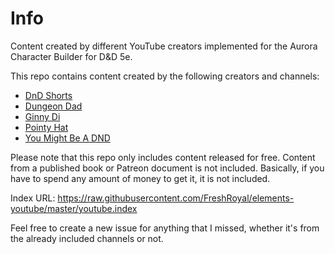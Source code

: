 # Info
Content created by different YouTube creators implemented for the Aurora Character Builder for D&amp;D 5e.

This repo contains content created by the following creators and channels:

* [DnD Shorts](https://www.youtube.com/@DnDShorts)
* [Dungeon Dad](https://www.youtube.com/@DungeonDad)
* [Ginny Di]([https://www.youtube.com/@GinnyDi)
* [Pointy Hat](https://www.youtube.com/@pointyhatstudios)
* [You Might Be A DND](https://www.youtube.com/@youmightbeadnd)

Please note that this repo only includes content released for free. Content from a published book or Patreon document is not included. Basically, if you have to spend any amount of money to get it, it is not included.

Index URL: https://raw.githubusercontent.com/FreshRoyal/elements-youtube/master/youtube.index

Feel free to create a new issue for anything that I missed, whether it's from the already included channels or not.
